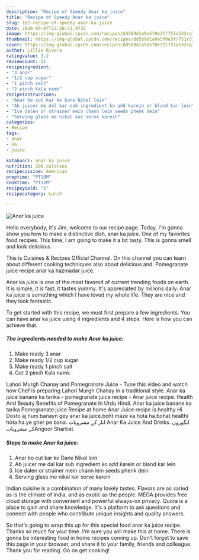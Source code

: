 ```yaml
---
description: "Recipe of Speedy Anar ka juice"
title: "Recipe of Speedy Anar ka juice"
slug: 162-recipe-of-speedy-anar-ka-juice
date: 2020-09-07T12:30:21.973Z
image: https://img-global.cpcdn.com/recipes/dd589d1a9a5f0e3f/751x532cq70/anar-ka-juice-recipe-main-photo.jpg
thumbnail: https://img-global.cpcdn.com/recipes/dd589d1a9a5f0e3f/751x532cq70/anar-ka-juice-recipe-main-photo.jpg
cover: https://img-global.cpcdn.com/recipes/dd589d1a9a5f0e3f/751x532cq70/anar-ka-juice-recipe-main-photo.jpg
author: Lillie Rivera
ratingvalue: 3.2
reviewcount: 11
recipeingredient:
- "3 anar"
- "1/2 cup sugar"
- "1 pinch salt"
- "2 pinch Kala namk"
recipeinstructions:
- "Anar ko cut kar ke Dane Nikal lein"
- "Ab juicer me dal kar sub ingredient ko add karein or bland kar lein"
- "Ice dalen or strainer mein chann lein seeds phenk dein"
- "Serving glass me nikal kar serve karein"
categories:
- Recipe
tags:
- anar
- ka
- juice

katakunci: anar ka juice 
nutrition: 206 calories
recipecuisine: American
preptime: "PT18M"
cooktime: "PT31M"
recipeyield: "1"
recipecategory: Lunch

---
```



![Anar ka juice](https://img-global.cpcdn.com/recipes/dd589d1a9a5f0e3f/751x532cq70/anar-ka-juice-recipe-main-photo.jpg)

Hello everybody, it's Jim, welcome to our recipe page. Today, I'm gonna show you how to make a distinctive dish, anar ka juice. One of my favorites food recipes. This time, I am going to make it a bit tasty. This is gonna smell and look delicious.

This is Cuisines &amp; Recipes Official Channel. On this channel you can learn about different cooking techniques also about delicious and. Pomegranate juice recipe.anar ka hazmadar juice.

Anar ka juice is one of the most favored of current trending foods on earth. It is simple, it is fast, it tastes yummy. It's appreciated by millions daily. Anar ka juice is something which I have loved my whole life. They are nice and they look fantastic.


To get started with this recipe, we must first prepare a few ingredients. You can have anar ka juice using 4 ingredients and 4 steps. Here is how you can achieve that.

<!--inarticleads1-->

##### The ingredients needed to make Anar ka juice:

1. Make ready 3 anar
1. Make ready 1/2 cup sugar
1. Make ready 1 pinch salt
1. Get 2 pinch Kala namk


Lahori Murgh Chanay and Pomegranate Juice - Tune this video and watch how Chef is preparing Lahori Murgh Chanay in a traditional style. Anar ka juice banane ka tarika - pomegranate juice recipe - Anar juice recipe. Health And Beauty Benefits of Pomegranate In Urdu Hindi. Anar ka juice banane ka tarika Pomegranate juice Recipe at home Anar Juice recipe is healthy Hi Dosto aj hum banayn gey anar ka juice.boht maze ka hota ha.bohat healthi hota ha.ye gher pe bana. انار کے مشروبات Anar Ka Juice And Drinks. انگوروں کے مشروباتAngoor Sharbat. 

<!--inarticleads2-->

##### Steps to make Anar ka juice:

1. Anar ko cut kar ke Dane Nikal lein
1. Ab juicer me dal kar sub ingredient ko add karein or bland kar lein
1. Ice dalen or strainer mein chann lein seeds phenk dein
1. Serving glass me nikal kar serve karein


Indian cuisine is a combination of many lovely tastes. Flavors are as varied as is the climate of India, and as exotic as the people. MEGA provides free cloud storage with convenient and powerful always-on privacy. Quora is a place to gain and share knowledge. It&#39;s a platform to ask questions and connect with people who contribute unique insights and quality answers. 

So that's going to wrap this up for this special food anar ka juice recipe. Thanks so much for your time. I'm sure you will make this at home. There is gonna be interesting food in home recipes coming up. Don't forget to save this page in your browser, and share it to your family, friends and colleague. Thank you for reading. Go on get cooking!
